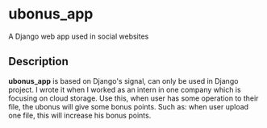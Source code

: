 # ubonus_app
A Django web app used in social websites
## Description
**ubonus_app** is based on Django's signal, can only be used in Django project.
I wrote it when I worked as an intern in one company which is focusing on cloud storage.
Use this, when user has some operation to their file, the ubonus will give some bonus points.
Such as:
when user upload one file, this will increase his bonus points.
